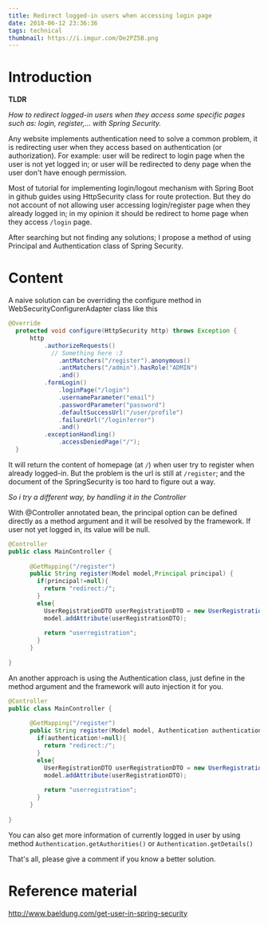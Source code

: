 ```yaml
---
title: Redirect logged-in users when accessing login page
date: 2018-06-12 23:36:36
tags: technical
thumbnail: https://i.imgur.com/De2PZ5B.png
---
```


# Introduction 

**TLDR**

_How to redirect logged-in users when they access some specific pages such as: login, register,... with Spring Security._

Any website implements authentication need to solve a common problem, it is redirecting user when they access based on authentication (or authorization). For example: user will be redirect to login page when the user is not yet logged in; or user will be redirected to deny page when the user don't have enough permission.

Most of tutorial for implementing login/logout mechanism with Spring Boot in github guides using HttpSecurity class for route protection. But they do not account of not allowing user accessing login/register page when they already logged in; in my opinion it should be redirect to home page when they access `/login` page.  

After searching but not finding any solutions; I propose a method of using Principal and Authentication class of Spring Security.
 
<!-- more -->
# Content

A naive solution can be overriding the configure method in WebSecurityConfigurerAdapter class like this

```java
@Override
  protected void configure(HttpSecurity http) throws Exception {
      http
          .authorizeRequests()
            // Something here :3
              .antMatchers("/register").anonymous()
              .antMatchers("/admin").hasRole("ADMIN")
              .and()
          .formLogin()
              .loginPage("/login")
              .usernameParameter("email")
              .passwordParameter("password")
              .defaultSuccessUrl("/user/profile")
              .failureUrl("/login?error")
              .and()
          .exceptionHandling()
              .accessDeniedPage("/");
  }
```

It will return the content of homepage (at `/`) when user try to register when already logged-in. But the problem is the url is still at `/register`; and the document of the SpringSecurity is too hard to figure out a way. 

*So i try a different way, by handling it in the Controller*

With @Controller annotated bean, the principal option can be defined directly as a method argument and it will be resolved by the framework. If user not yet logged in, its value will be null.

```java
@Controller
public class MainController {
    
      @GetMapping("/register")
      public String register(Model model,Principal principal) {
        if(principal!=null){
          return "redirect:/";
        }
        else{
          UserRegistrationDTO userRegistrationDTO = new UserRegistrationDTO();
          model.addAttribute(userRegistrationDTO);
    
          return "userregistration";
        }
      }
    
}
```

An another approach is using the Authentication class, just define in the method argument and the framework will auto injection it for you.
```java
@Controller
public class MainController {
    
      @GetMapping("/register")
      public String register(Model model, Authentication authentication) {
        if(authentication!=null){
          return "redirect:/";
        }
        else{
          UserRegistrationDTO userRegistrationDTO = new UserRegistrationDTO();
          model.addAttribute(userRegistrationDTO);
    
          return "userregistration";
        }
      }
    
}
```

You can also get more information of currently logged in user by using method `Authentication.getAuthorities()` or `Authentication.getDetails()`

That's all, please give a comment if you know a better solution.

# Reference material

http://www.baeldung.com/get-user-in-spring-security

